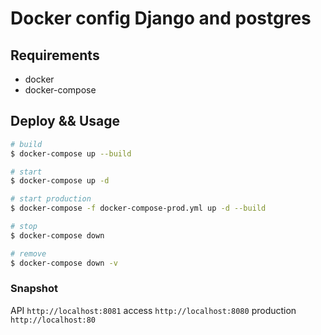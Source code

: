 # Docker config Django and postgres

## Requirements

- docker
- docker-compose

## Deploy && Usage

```sh
# build
$ docker-compose up --build

# start
$ docker-compose up -d

# start production
$ docker-compose -f docker-compose-prod.yml up -d --build

# stop
$ docker-compose down

# remove
$ docker-compose down -v
```

### Snapshot
API `http://localhost:8081`
access `http://localhost:8080`
production `http://localhost:80`